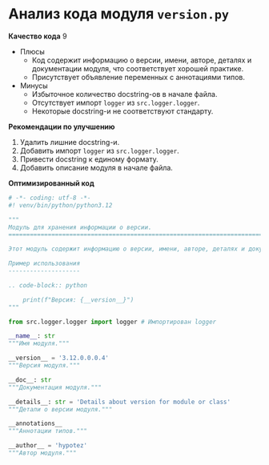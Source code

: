 # Анализ кода модуля `version.py`

**Качество кода**
9
 -  Плюсы
    - Код содержит информацию о версии, имени, авторе, деталях и документации модуля, что соответствует хорошей практике.
    - Присутствует объявление переменных с аннотациями типов.
-  Минусы
    -  Избыточное количество docstring-ов в начале файла.
    -  Отсутствует импорт `logger` из `src.logger.logger`.
    -  Некоторые docstring-и не соответствуют стандарту.

**Рекомендации по улучшению**
1.  Удалить лишние docstring-и.
2.  Добавить импорт `logger` из `src.logger.logger`.
3.  Привести docstring к единому формату.
4.  Добавить описание модуля в начале файла.

**Оптимизированный код**
```python
# -*- coding: utf-8 -*-
#! venv/bin/python/python3.12

"""
Модуль для хранения информации о версии.
=========================================================================================

Этот модуль содержит информацию о версии, имени, авторе, деталях и документации.

Пример использования
--------------------

.. code-block:: python

    print(f"Версия: {__version__}")
"""

from src.logger.logger import logger # Импортирован logger

__name__: str
"""Имя модуля."""

__version__ = '3.12.0.0.0.4'
"""Версия модуля."""

__doc__: str
"""Документация модуля."""

__details__: str = 'Details about version for module or class'
"""Детали о версии модуля."""

__annotations__
"""Аннотации типов."""

__author__ = 'hypotez'
"""Автор модуля."""
```